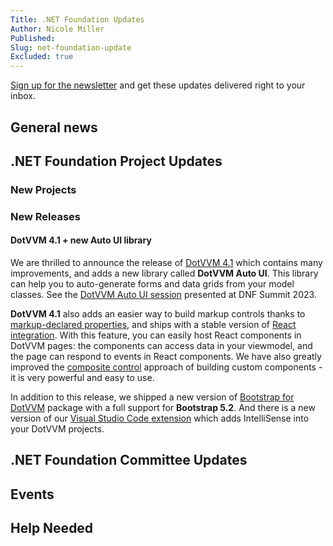 ```yaml
---
Title: .NET Foundation Updates
Author: Nicole Miller
Published:
Slug: net-foundation-update
Excluded: true
---
```



[Sign up for the newsletter](https://eepurl.com/dhL_qb) and get these updates delivered right to your inbox.

## General news




## .NET Foundation Project Updates
### New Projects







### New Releases

#### DotVVM 4.1 + new Auto UI library

We are thrilled to announce the release of [DotVVM 4.1](https://www.dotvvm.com/blog/102/Released-DotVVM-4-1) which contains many improvements, and adds a new library called **DotVVM Auto UI**. This library can help you to auto-generate forms and data grids from your model classes. See the [DotVVM Auto UI session](https://www.youtube.com/live/LHCi6i3P0xA?feature=share&t=13000) presented at DNF Summit 2023.

**DotVVM 4.1** also adds an easier way to build markup controls thanks to [markup-declared properties](https://www.dotvvm.com/docs/4.0/pages/concepts/control-development/markup-controls#declare-the-property-using-the-property-directive), and ships with a stable version of [React integration](https://www.dotvvm.com/docs/4.0/pages/concepts/client-side-development/integrate-third-party-controls/react). With this feature, you can easily host React components in DotVVM pages: the components can access data in your viewmodel, and the page can respond to events in React components. We have also greatly improved the [composite control](https://www.dotvvm.com/docs/4.0/pages/concepts/control-development/composite-controls) approach of building custom components - it is very powerful and easy to use.

In addition to this release, we shipped a new version of [Bootstrap for DotVVM](https://www.dotvvm.com/products/bootstrap-for-dotvvm) package with a full support for **Bootstrap 5.2**. And there is a new version of our [Visual Studio Code extension](https://marketplace.visualstudio.com/items?itemName=TomasHerceg.dotvvm-vscode) which adds IntelliSense into your DotVVM projects. 

## .NET Foundation Committee Updates





## Events




## Help Needed





